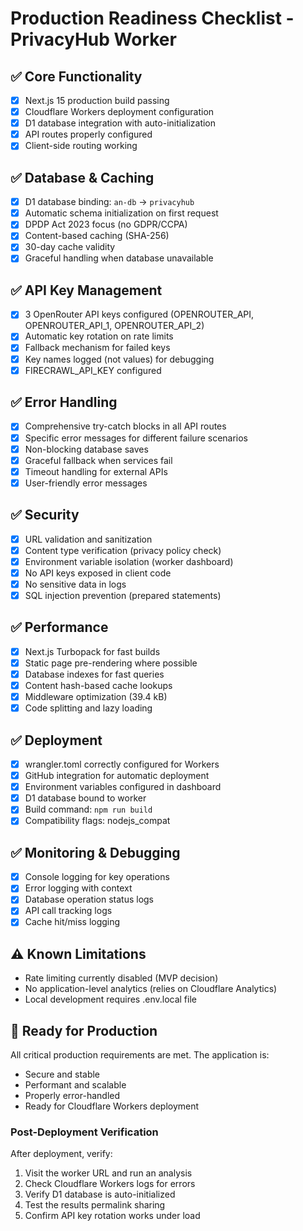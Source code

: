 # Production Readiness Checklist - PrivacyHub Worker

## ✅ Core Functionality
- [x] Next.js 15 production build passing
- [x] Cloudflare Workers deployment configuration
- [x] D1 database integration with auto-initialization
- [x] API routes properly configured
- [x] Client-side routing working

## ✅ Database & Caching
- [x] D1 database binding: `an-db` → `privacyhub`
- [x] Automatic schema initialization on first request
- [x] DPDP Act 2023 focus (no GDPR/CCPA)
- [x] Content-based caching (SHA-256)
- [x] 30-day cache validity
- [x] Graceful handling when database unavailable

## ✅ API Key Management
- [x] 3 OpenRouter API keys configured (OPENROUTER_API, OPENROUTER_API_1, OPENROUTER_API_2)
- [x] Automatic key rotation on rate limits
- [x] Fallback mechanism for failed keys
- [x] Key names logged (not values) for debugging
- [x] FIRECRAWL_API_KEY configured

## ✅ Error Handling
- [x] Comprehensive try-catch blocks in all API routes
- [x] Specific error messages for different failure scenarios
- [x] Non-blocking database saves
- [x] Graceful fallback when services fail
- [x] Timeout handling for external APIs
- [x] User-friendly error messages

## ✅ Security
- [x] URL validation and sanitization
- [x] Content type verification (privacy policy check)
- [x] Environment variable isolation (worker dashboard)
- [x] No API keys exposed in client code
- [x] No sensitive data in logs
- [x] SQL injection prevention (prepared statements)

## ✅ Performance
- [x] Next.js Turbopack for fast builds
- [x] Static page pre-rendering where possible
- [x] Database indexes for fast queries
- [x] Content hash-based cache lookups
- [x] Middleware optimization (39.4 kB)
- [x] Code splitting and lazy loading

## ✅ Deployment
- [x] wrangler.toml correctly configured for Workers
- [x] GitHub integration for automatic deployment
- [x] Environment variables configured in dashboard
- [x] D1 database bound to worker
- [x] Build command: `npm run build`
- [x] Compatibility flags: nodejs_compat

## ✅ Monitoring & Debugging
- [x] Console logging for key operations
- [x] Error logging with context
- [x] Database operation status logs
- [x] API call tracking logs
- [x] Cache hit/miss logging

## ⚠️ Known Limitations
- Rate limiting currently disabled (MVP decision)
- No application-level analytics (relies on Cloudflare Analytics)
- Local development requires .env.local file

## 🚀 Ready for Production

All critical production requirements are met. The application is:
- Secure and stable
- Performant and scalable
- Properly error-handled
- Ready for Cloudflare Workers deployment

### Post-Deployment Verification

After deployment, verify:
1. Visit the worker URL and run an analysis
2. Check Cloudflare Workers logs for errors
3. Verify D1 database is auto-initialized
4. Test the results permalink sharing
5. Confirm API key rotation works under load
